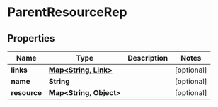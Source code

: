 

# ParentResourceRep


## Properties

| Name | Type | Description | Notes |
|------------ | ------------- | ------------- | -------------|
|**links** | [**Map&lt;String, Link&gt;**](Link.md) |  |  [optional] |
|**name** | **String** |  |  [optional] |
|**resource** | **Map&lt;String, Object&gt;** |  |  [optional] |



